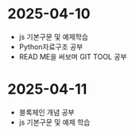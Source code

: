 # 2025-04-10
* js 기본구문 및 예제학습
* Python자료구조 공부
* READ ME을 써보며 GIT TOOL 공부

# 2025-04-11
* 블록체인 개념 공부
* js 기본구문 및 예제 학습